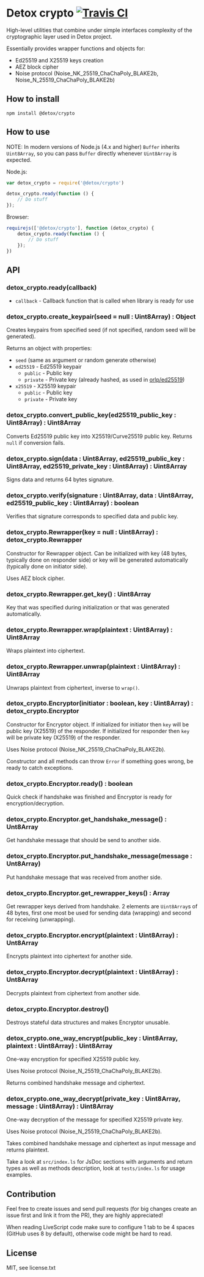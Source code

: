 # Detox crypto [![Travis CI](https://img.shields.io/travis/Detox/detox-crypto/master.svg?label=Travis%20CI)](https://travis-ci.org/Detox/detox-crypto)
High-level utilities that combine under simple interfaces complexity of the cryptographic layer used in Detox project.

Essentially provides wrapper functions and objects for:
* Ed25519 and X25519 keys creation
* AEZ block cipher
* Noise protocol (Noise_NK_25519_ChaChaPoly_BLAKE2b, Noise_N_25519_ChaChaPoly_BLAKE2b)

## How to install
```
npm install @detox/crypto
```

## How to use
NOTE: In modern versions of Node.js (4.x and higher) `Buffer` inherits `Uint8Array`, so you can pass `Buffer` directly whenever `Uint8Array` is expected.

Node.js:
```javascript
var detox_crypto = require('@detox/crypto')

detox_crypto.ready(function () {
    // Do stuff
});
```
Browser:
```javascript
requirejs(['@detox/crypto'], function (detox_crypto) {
    detox_crypto.ready(function () {
        // Do stuff
    });
})
```

## API
### detox_crypto.ready(callback)
* `callback` - Callback function that is called when library is ready for use

### detox_crypto.create_keypair(seed = null : Uint8Array) : Object
Creates keypairs from specified seed (if not specified, random seed will be generated).

Returns an object with properties:
* `seed` (same as argument or random generate otherwise)
* `ed25519` - Ed25519 keypair
  * `public` - Public key
  * `private` - Private key (already hashed, as used in [orlp/ed25519](https://github.com/orlp/ed25519))
* `x25519` - X25519 keypair
  * `public` - Public key
  * `private` - Private key

### detox_crypto.convert_public_key(ed25519_public_key : Uint8Array) : Uint8Array
Converts Ed25519 public key into X25519/Curve25519 public key. Returns `null` if conversion fails.

### detox_crypto.sign(data : Uint8Array, ed25519_public_key : Uint8Array, ed25519_private_key : Uint8Array) : Uint8Array
Signs data and returns 64 bytes signature.

### detox_crypto.verify(signature : Uint8Array, data : Uint8Array, ed25519_public_key : Uint8Array) : boolean
Verifies that signature corresponds to specified data and public key.

### detox_crypto.Rewrapper(key = null : Uint8Array) : detox_crypto.Rewrapper
Constructor for Rewrapper object. Can be initialized with key (48 bytes, typically done on responder side) or key will be generated automatically (typically done on initiator side).

Uses AEZ block cipher.

### detox_crypto.Rewrapper.get_key() : Uint8Array
Key that was specified during initialization or that was generated automatically.

### detox_crypto.Rewrapper.wrap(plaintext : Uint8Array) : Uint8Array
Wraps plaintext into ciphertext.

### detox_crypto.Rewrapper.unwrap(plaintext : Uint8Array) : Uint8Array
Unwraps plaintext from ciphertext, inverse to `wrap()`.

### detox_crypto.Encryptor(initiator : boolean, key : Uint8Array) : detox_crypto.Encryptor
Constructor for Encryptor object. If initialized for initiator then `key` will be public key (X25519) of the responder. If initialized for responder then `key` will be private key (X25519) of the responder.

Uses Noise protocol (Noise_NK_25519_ChaChaPoly_BLAKE2b).

Constructor and all methods can throw `Error` if something goes wrong, be ready to catch exceptions.

### detox_crypto.Encryptor.ready() : boolean
Quick check if handshake was finished and Encryptor is ready for encryption/decryption.

### detox_crypto.Encryptor.get_handshake_message() : Unt8Array
Get handshake message that should be send to another side.

### detox_crypto.Encryptor.put_handshake_message(message : Unt8Array)
Put handshake message that was received from another side.

### detox_crypto.Encryptor.get_rewrapper_keys() : Array
Get rewrapper keys derived from handshake. 2 elements are `Uint8Array`s of 48 bytes, first one most be used for sending data (wrapping) and second for receiving (unwrapping).

### detox_crypto.Encryptor.encrypt(plaintext : Uint8Array) : Unt8Array
Encrypts plaintext into ciphertext for another side.

### detox_crypto.Encryptor.decrypt(plaintext : Uint8Array) : Unt8Array
Decrypts plaintext from ciphertext from another side.

### detox_crypto.Encryptor.destroy()
Destroys stateful data structures and makes Encryptor unusable.

### detox_crypto.one_way_encrypt(public_key : Uint8Array, plaintext : Uint8Array) : Uint8Array
One-way encryption for specified X25519 public key.

Uses Noise protocol (Noise_N_25519_ChaChaPoly_BLAKE2b).

Returns combined handshake message and ciphertext.

### detox_crypto.one_way_decrypt(private_key : Uint8Array, message : Uint8Array) : Uint8Array
One-way decryption of the message for specified X25519 private key.

Uses Noise protocol (Noise_N_25519_ChaChaPoly_BLAKE2b).

Takes combined handshake message and ciphertext as input message and returns plaintext.

Take a look at `src/index.ls` for JsDoc sections with arguments and return types as well as methods description, look at `tests/index.ls` for usage examples.

## Contribution
Feel free to create issues and send pull requests (for big changes create an issue first and link it from the PR), they are highly appreciated!

When reading LiveScript code make sure to configure 1 tab to be 4 spaces (GitHub uses 8 by default), otherwise code might be hard to read.

## License
MIT, see license.txt
